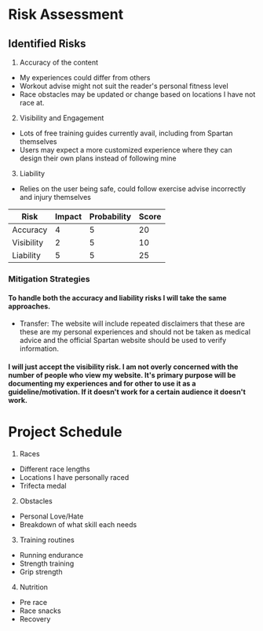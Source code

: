 # Risk Assessment

## Identified Risks
1. Accuracy of the content
- My experiences could differ from others
- Workout advise might not suit the reader's personal fitness level
- Race obstacles may be updated or change based on locations I have not race at.
2. Visibility and Engagement 
- Lots of free training guides currently avail, including from Spartan themselves 
- Users may expect a more customized experience where they can design their own plans instead of following mine
3. Liability
- Relies on the user being safe, could follow exercise advise incorrectly and injury themselves

| Risk       | Impact | Probability| Score |
|------------|--------|------------|-------|
| Accuracy   |   4    |     5      |  20   |
| Visibility |   2    |     5      |  10   |
| Liability  |   5    |     5      |  25   |

### Mitigation Strategies 
#### To handle both the accuracy and liability risks I will take the same approaches. 
- Transfer: The website will include repeated disclaimers that these are these are my personal experiences and should not be taken as medical advice and the official Spartan website should be used to verify information.
#### I will just accept the visibility risk. I am not overly concerned with the number of people who view my website. It's primary purpose will be documenting my experiences and for other to use it as a guideline/motivation. If it doesn't work for a certain audience it doesn't work.

# Project Schedule
1. Races
- Different race lengths
- Locations I have personally raced
- Trifecta medal
2. Obstacles
- Personal Love/Hate
- Breakdown of what skill each needs
3. Training routines
- Running endurance
- Strength training
- Grip strength 
4. Nutrition
- Pre race
- Race snacks
- Recovery